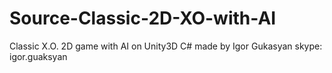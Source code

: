 # Source-Classic-2D-XO-with-AI
Classic X.O. 2D game with AI on Unity3D C# 
made by Igor Gukasyan
skype: igor.guaksyan
